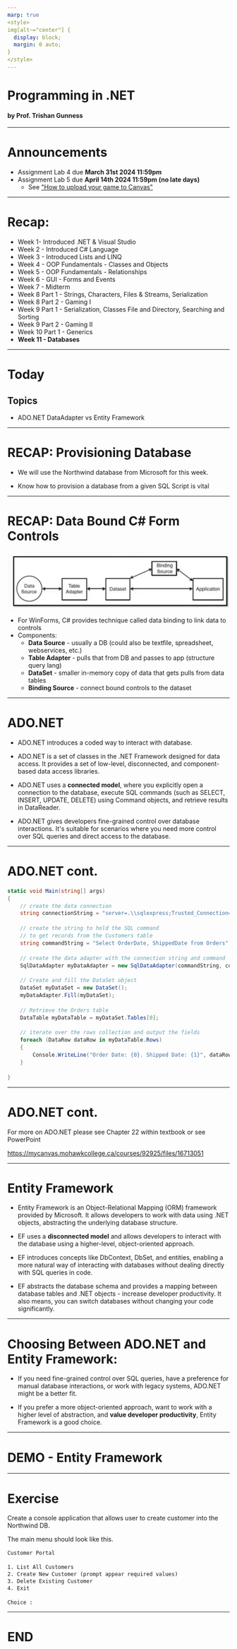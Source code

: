 ```yaml
---
marp: true
<style>
img[alt~="center"] {
  display: block;
  margin: 0 auto;
}
</style>
---
```

# Programming in .NET
#### by Prof. Trishan Gunness 
---
# Announcements  

- Assignment Lab 4 due **March 31st 2024 11:59pm**
- Assignment Lab 5 due **April 14th 2024 11:59pm (no late days)**
  - See ["How to upload your game to Canvas"](https://www.youtube.com/watch?v=PNpVoE8w2r8)
---
<style scoped>section { font-size: 25px; }</style>
# Recap:
- Week 1- Introduced .NET & Visual Studio
- Week 2 - Introduced C# Language
- Week 3 - Introduced Lists and LINQ
- Week 4 - OOP Fundamentals - Classes and Objects
- Week 5 - OOP Fundamentals - Relationships
- Week 6 - GUI - Forms and Events
- Week 7 - Midterm
- Week 8 Part 1 - Strings, Characters, Files & Streams, Serialization
- Week 8 Part 2 - Gaming I
- Week 9 Part 1 - Serialization, Classes File and Directory, Searching and Sorting
- Week 9 Part 2 - Gaming II
- Week 10 Part 1 - Generics
- **Week 11 - Databases**
---

# Today

## Topics
- ADO.NET DataAdapter vs Entity Framework

---
# RECAP: Provisioning Database

- We will use the Northwind database from Microsoft for this week.

- Know how to provision a database from a given SQL Script is vital

---
<style scoped>section { font-size: 23px; }</style>

# RECAP: Data Bound C# Form Controls
![Alt text](Wee11.1-image-4.png)
- For WinForms, C# provides technique called data binding to link data to controls
- Components:
    - **Data Source** - usually a DB (could also be textfile, spreadsheet, webservices, etc.)
    - **Table Adapter** - pulls that from DB and passes to app (structure query lang)
    - **DataSet** - smaller in-memory copy of data that gets pulls from data tables
    - **Binding Source** - connect bound controls to the dataset
---


# ADO.NET 

- ADO.NET introduces a coded way to interact with database.

- ADO.NET is a set of classes in the .NET Framework designed for data access. It provides a set of low-level, disconnected, and component-based data access libraries.

- ADO.NET uses a **connected model**, where you explicitly open a connection to the database, execute SQL commands (such as SELECT, INSERT, UPDATE, DELETE) using Command objects, and retrieve results in DataReader.

- ADO.NET gives developers fine-grained control over database interactions. It's suitable for scenarios where you need more control over SQL queries and direct access to the database.

---
# ADO.NET cont.
```csharp
static void Main(string[] args)
{
    // create the data connection
    string connectionString = "server=.\\sqlexpress;Trusted_Connection=yes;database=Northwind"; 

    // create the string to hold the SQL command 
    // to get records from the Customers table
    string commandString = "Select OrderDate, ShippedDate from Orders";

    // create the data adapter with the connection string and command
    SqlDataAdapter myDataAdapter = new SqlDataAdapter(commandString, connectionString);

    // Create and fill the DataSet object
    DataSet myDataSet = new DataSet();
    myDataAdapter.Fill(myDataSet);

    // Retrieve the Orders table
    DataTable myDataTable = myDataSet.Tables[0];

    // iterate over the rows collection and output the fields
    foreach (DataRow dataRow in myDataTable.Rows)
    {
        Console.WriteLine("Order Date: {0}. Shipped Date: {1}", dataRow["OrderDate"], dataRow["ShippedDate"]);
    }

}
```
---

# ADO.NET cont.

For more on ADO.NET please see Chapter 22 within textbook or see PowerPoint

https://mycanvas.mohawkcollege.ca/courses/92925/files/16713051


---

# Entity Framework

- Entity Framework is an Object-Relational Mapping (ORM) framework provided by Microsoft. It allows developers to work with data using .NET objects, abstracting the underlying database structure.

- EF uses a **disconnected model** and allows developers to interact with the database using a higher-level, object-oriented approach. 

- EF introduces concepts like DbContext, DbSet, and entities, enabling a more natural way of interacting with databases without dealing directly with SQL queries in code.

- EF abstracts the database schema and provides a mapping between database tables and .NET objects - increase developer productivity. It also means, you can switch databases without changing your code significantly.
---

# Choosing Between ADO.NET and Entity Framework:

- If you need fine-grained control over SQL queries, have a preference for manual database interactions, or work with legacy systems, ADO.NET might be a better fit.

- If you prefer a more object-oriented approach, want to work with a higher level of abstraction, and **value developer productivity**, Entity Framework is a good choice.

---

# DEMO - Entity Framework

---

# Exercise

Create a console application that allows user to create customer into the Northwind DB.

The main menu should look like this.

```
Customer Portal

1. List All Customers 
2. Create New Customer (prompt appear required values)
3. Delete Existing Customer
4. Exit 

Choice : 

```

---

# END